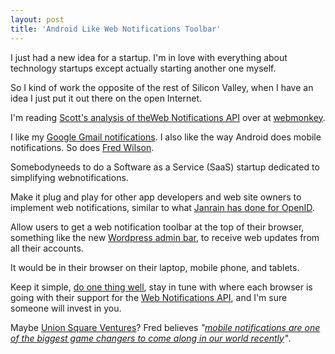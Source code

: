 ```yaml
---
layout: post
title: 'Android Like Web Notifications Toolbar'
---
```

<img src="http://www.webmonkey.com/wp-content/uploads/2010/08/w3c_main-300x45.png" alt="" align="right" />I just had a new idea for a startup. I'm in love with everything about technology startups except actually starting another one myself.<p></p>
So I kind of work the opposite of the rest of Silicon Valley, when I have an idea I just put it out there on the open Internet.<p></p>
I'm reading <a title="Web Notifications API" href="http://www.webmonkey.com/2011/03/web-notifications-api-hints-at-a-brave-new-real-time-web/">Scott's analysis of theWeb Notifications API</a> over at <a title="Webmonkey" href="http://www.webmonkey.com">webmonkey</a>.<p></p>
I like my <a title="Gmail Web Notifications" href="http://gmailblog.blogspot.com/2011/01/desktop-notifications-for-emails-and.html">Google Gmail notifications</a>. I also like the way Android does mobile notifications.  So does <a title="Fred Wilson" href="http://www.avc.com/a_vc/2011/03/mobile-notifications.html">Fred Wilson</a>.<p></p>
Somebodyneeds to do a Software as a Service (SaaS) startup dedicated to simplifying webnotifications.<p></p>
Make it plug and play for other app developers and web site owners to implement web notifications, similar to what <a title="Janrain OpenID" href="http://www.janrain.com/janrain-products-overview">Janrain has done for OpenID</a>.<p></p>
Allow users to get a web notification toolbar at the top of their browser, something like the new <a title="Wordpress Admin Bar" href="http://wordpress.org/extend/plugins/wordpress-admin-bar/">Wordpress admin bar</a>, to receive web updates from all their accounts.<p></p>
It would be in their browser on their laptop, mobile phone, and tablets.<p></p>
Keep it simple, <a title="Do One Thing Well" href="http://www.kinlane.com/2010/10/instagram-doing-one-thing-well/">do one thing well</a>, stay in tune with where each browser is going with their support for the <a title="Web Notifications API" href="http://dev.w3.org/2006/webapi/WebNotifications/publish/">Web Notifications API</a>, and I'm sure someone will invest in you.<p></p>
Maybe <a title="Union Square Ventures" href="http://www.usv.com/">Union Square Ventures</a>? Fred believes <em>"<a title="Mobile Notifications" href="http://www.avc.com/a_vc/2011/03/mobile-notifications.html">mobile notifications are one of the biggest game changers to come along in our world recently</a>"</em>.<p></p>
&nbsp;
